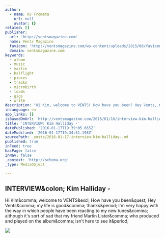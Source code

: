 ```yaml
---
author:
  - name: RJ Frometa
    url: null
    avatar: {}
related: []
publisher:
  url: 'http://ventsmagazine.com'
  name: Vents Magazine
  favicon: 'http://ventsmagazine.com/wp-content/uploads/2015/08/favicon.ico'
  domain: ventsmagazine.com
keywords:
  - album
  - music
  - martin
  - halflight
  - pieces
  - tracks
  - microbirth
  - loads
  - gigs
  - write
description: "Hi Kim, welcome to VENTS! How have you been? Hey Vents, my life is good, thanks. I'm very happy with the way in which people have been reacting to my new tunes, although it's sort of sad that my friend Martin Lister, who produced and played on the album, isn't here to see it."
inLanguage: en
app_links: []
isBasedOnUrl: 'http://ventsmagazine.com/2015/01/16/interview-kim-halliday/'
title: 'INTERVIEW: Kim Halliday -'
datePublished: '2016-01-17T19:39:05.665Z'
dateModified: '2016-01-17T19:34:51.198Z'
sourcePath: _posts/2016-01-17-interview-kim-halliday-.md
published: true
inFeed: true
hasPage: false
inNav: false
_context: 'http://schema.org'
_type: MediaObject

---
```

<article style=""><h1>INTERVIEW&amp;colon; Kim Halliday -</h1><p>Hi Kim&amp;comma; welcome to VENTS&amp;excl; How have you been&amp;quest; Hey Vents&amp;comma; my life is good&amp;comma; thanks&amp;period; I'm very happy with the way in which people have been reacting to my new tunes&amp;comma; although it's sort of sad that my friend Martin Lister&amp;comma; who produced and played on the album&amp;comma; isn't here to see it&amp;period;</p><img src="http://ventsmagazine.com/wp-content/uploads/2016/01/12548952_10153151493286567_7607411844950509503_n-660x330.jpg" /></article>